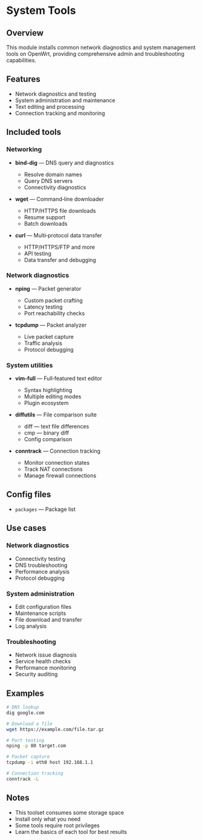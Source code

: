 # System Tools

## Overview

This module installs common network diagnostics and system management tools on OpenWrt, providing comprehensive admin and troubleshooting capabilities.

## Features

- Network diagnostics and testing
- System administration and maintenance
- Text editing and processing
- Connection tracking and monitoring

## Included tools

### Networking
- **bind-dig** — DNS query and diagnostics
  - Resolve domain names
  - Query DNS servers
  - Connectivity diagnostics

- **wget** — Command‑line downloader
  - HTTP/HTTPS file downloads
  - Resume support
  - Batch downloads

- **curl** — Multi‑protocol data transfer
  - HTTP/HTTPS/FTP and more
  - API testing
  - Data transfer and debugging

### Network diagnostics
- **nping** — Packet generator
  - Custom packet crafting
  - Latency testing
  - Port reachability checks

- **tcpdump** — Packet analyzer
  - Live packet capture
  - Traffic analysis
  - Protocol debugging

### System utilities
- **vim-full** — Full‑featured text editor
  - Syntax highlighting
  - Multiple editing modes
  - Plugin ecosystem

- **diffutils** — File comparison suite
  - diff — text file differences
  - cmp — binary diff
  - Config comparison

- **conntrack** — Connection tracking
  - Monitor connection states
  - Track NAT connections
  - Manage firewall connections

## Config files

- `packages` — Package list

## Use cases

### Network diagnostics
- Connectivity testing
- DNS troubleshooting
- Performance analysis
- Protocol debugging

### System administration
- Edit configuration files
- Maintenance scripts
- File download and transfer
- Log analysis

### Troubleshooting
- Network issue diagnosis
- Service health checks
- Performance monitoring
- Security auditing

## Examples

```bash
# DNS lookup
dig google.com

# Download a file
wget https://example.com/file.tar.gz

# Port testing
nping -p 80 target.com

# Packet capture
tcpdump -i eth0 host 192.168.1.1

# Connection tracking
conntrack -L
```

## Notes

- This toolset consumes some storage space
- Install only what you need
- Some tools require root privileges
- Learn the basics of each tool for best results
